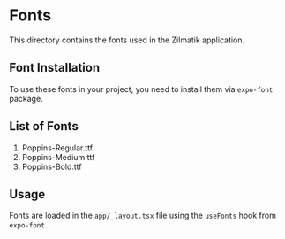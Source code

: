 # Fonts

This directory contains the fonts used in the Zilmatik application.

## Font Installation

To use these fonts in your project, you need to install them via `expo-font` package.

## List of Fonts

1. Poppins-Regular.ttf
2. Poppins-Medium.ttf
3. Poppins-Bold.ttf

## Usage

Fonts are loaded in the `app/_layout.tsx` file using the `useFonts` hook from `expo-font`.